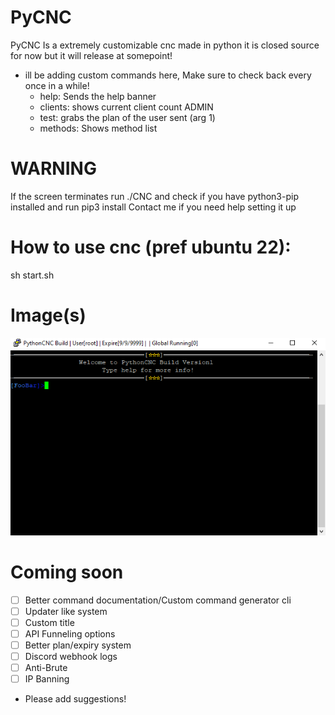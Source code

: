 # PyCNC
PyCNC Is a extremely customizable cnc made in python it is closed source for now but it will release at somepoint!
- ill be adding custom commands here, Make sure to check back every once in a while!
  - help: Sends the help banner
  - clients: shows current client count ADMIN
  - test: grabs the plan of the user sent (arg 1)
  - methods: Shows method list
# WARNING
If the screen terminates run ./CNC and check if you have python3-pip installed and run pip3 install <module here>
Contact me if you need help setting it up
# How to use cnc (pref ubuntu 22):
sh start.sh
# Image(s)
![Screenshot](image.png)
# Coming soon
- [ ] Better command documentation/Custom command generator cli
- [ ] Updater like system
- [ ] Custom title
- [ ] API Funneling options
- [ ] Better plan/expiry system
- [ ] Discord webhook logs
- [ ] Anti-Brute
- [ ] IP Banning
- Please add suggestions!
